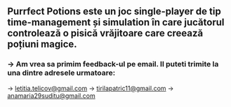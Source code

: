 ## Purrfect Potions este un joc single-player de tip time-management și simulation în care jucătorul controlează o pisică vrăjitoare care creează poțiuni magice.
### ->  Am vrea sa primim feedback-ul pe email. Il puteti trimite la una dintre adresele urmatoare: 
 -> letitia.telicov@gmail.com
 -> tirilapatric11@gmail.com
 -> anamaria29suditu@gmail.com
